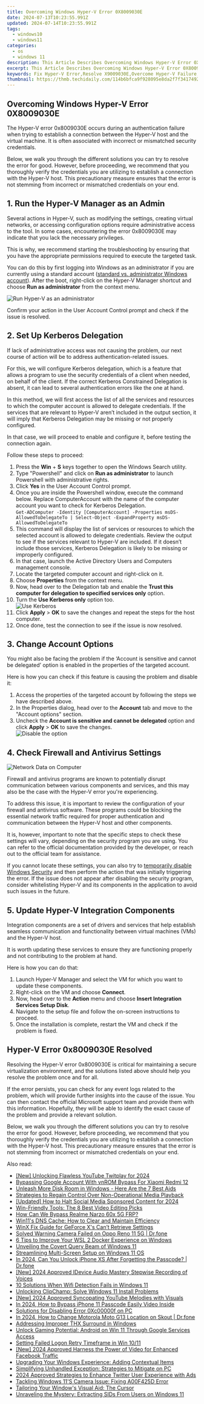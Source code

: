 ```yaml
---
title: Overcoming Windows Hyper-V Error 0X8009030E
date: 2024-07-13T10:23:55.991Z
updated: 2024-07-14T10:23:55.991Z
tags:
  - windows10
  - windows11
categories:
  - os
  - windows 11
description: This Article Describes Overcoming Windows Hyper-V Error 0X8009030E
excerpt: This Article Describes Overcoming Windows Hyper-V Error 0X8009030E
keywords: Fix Hyper-V Error,Resolve X9009030E,Overcome Hyper-V Failure,Troubleshoot X9009030E,Correcting Hyper-V Issue,HyX9009030E Fix Guide,Address Hyper-V Error 0X8009
thumbnail: https://thmb.techidaily.com/114b6bfca9f928095e8da2f7f3417492afac50bf37b6d4d36fe64b43b43e9aea.jpg
---
```


## Overcoming Windows Hyper-V Error 0X8009030E

 The Hyper-V error 0x8009030E occurs during an authentication failure when trying to establish a connection between the Hyper-V host and the virtual machine. It is often associated with incorrect or mismatched security credentials.

 Below, we walk you through the different solutions you can try to resolve the error for good. However, before proceeding, we recommend that you thoroughly verify the credentials you are utilizing to establish a connection with the Hyper-V host. This precautionary measure ensures that the error is not stemming from incorrect or mismatched credentials on your end.

## 1\. Run the Hyper-V Manager as an Admin

 Several actions in Hyper-V, such as modifying the settings, creating virtual networks, or accessing configuration options require administrative access to the tool. In some cases, encountering the error 0x8009030E may indicate that you lack the necessary privileges.

 This is why, we recommend starting the troubleshooting by ensuring that you have the appropriate permissions required to execute the targeted task.

 You can do this by first logging into Windows as an administrator if you are currently using a standard account ([standard vs. administrator Windows account](https://www.makeuseof.com/windows-standard-adminstrator-account-differences/)). After the boot, right-click on the Hyper-V Manager shortcut and choose **Run as administrator** from the context menu.

![Run Hyper-V as an administrator](https://static1.makeuseofimages.com/wordpress/wp-content/uploads/2023/06/run-hyper-v-as-administrator.jpg)

 Confirm your action in the User Account Control prompt and check if the issue is resolved.

## 2\. Set Up Kerberos Delegation

 If lack of administrative access was not causing the problem, our next course of action will be to address authentication-related issues.

 For this, we will configure Kerberos delegation, which is a feature that allows a program to use the security credentials of a client when needed, on behalf of the client. If the correct Kerberos Constrained Delegation is absent, it can lead to several authentication errors like the one at hand.

 In this method, we will first access the list of all the services and resources to which the computer account is allowed to delegate credentials. If the services that are relevant to Hyper-V aren’t included in the output section, it will imply that Kerberos Delegation may be missing or not properly configured.

 In that case, we will proceed to enable and configure it, before testing the connection again.

 Follow these steps to proceed:

1. Press the **Win** \+ **S** keys together to open the Windows Search utility.
2. Type "Powershell" and click on **Run as administrator** to launch Powershell with administrative rights.
3. Click **Yes** in the User Account Control prompt.
4. Once you are inside the Powershell window, execute the command below. Replace ComputerAccount with the name of the computer account you want to check for Kerberos Delegation.  
`Get-ADComputer -Identity [ComputerAccount] -Properties msDS-AllowedToDelegateTo | Select-Object -ExpandProperty msDS-AllowedToDelegateTo`
5. This command will display the list of services or resources to which the selected account is allowed to delegate credentials. Review the output to see if the services relevant to Hyper-V are included. If it doesn’t include those services, Kerberos Delegation is likely to be missing or improperly configured.
6. In that case, launch the Active Directory Users and Computers management console.
7. Locate the targeted computer account and right-click on it.
8. Choose **Properties** from the context menu.
9. Now, head over to the Delegation tab and enable the **Trust this computer for delegation to specified services only** option.
10. Turn the **Use Kerberos only** option too.  
![Use Kerberos](https://static1.makeuseofimages.com/wordpress/wp-content/uploads/2023/06/use-kerberos.jpg)
11. Click **Apply** \> **OK** to save the changes and repeat the steps for the host computer.
12. Once done, test the connection to see if the issue is now resolved.

## 3\. Change Account Options

 You might also be facing the problem if the ‘Account is sensitive and cannot be delegated’ option is enabled in the properties of the targeted account.

 Here is how you can check if this feature is causing the problem and disable it:

1. Access the properties of the targeted account by following the steps we have described above.
2. In the Properties dialog, head over to the **Account** tab and move to the "Account options" section.
3. Uncheck the **Account is sensitive and cannot be delegated** option and click **Apply** \> **OK** to save the changes.  
![Disable the option](https://static1.makeuseofimages.com/wordpress/wp-content/uploads/2023/06/account-is-sensitive-windows.jpg)

## 4\. Check Firewall and Antivirus Settings

![Network Data on Computer](https://static1.makeuseofimages.com/wordpress/wp-content/uploads/2022/03/data-set.jpg)

 Firewall and antivirus programs are known to potentially disrupt communication between various components and services, and this may also be the case with the Hyper-V error you're experiencing.

 To address this issue, it is important to review the configuration of your firewall and antivirus software. These programs could be blocking the essential network traffic required for proper authentication and communication between the Hyper-V host and other components.

 It is, however, important to note that the specific steps to check these settings will vary, depending on the security program you are using. You can refer to the official documentation provided by the developer, or reach out to the official team for assistance.

 If you cannot locate these settings, you can also try to [temporarily disable Windows Security](https://www.makeuseof.com/temporarily-disable-windows-security-windows-11/) and then perform the action that was initially triggering the error. If the issue does not appear after disabling the security program, consider whitelisting Hyper-V and its components in the application to avoid such issues in the future.

## 5\. Update Hyper-V Integration Components

 Integration components are a set of drivers and services that help establish seamless communication and functionality between virtual machines (VMs) and the Hyper-V host.

 It is worth updating these services to ensure they are functioning properly and not contributing to the problem at hand.

 Here is how you can do that:

1. Launch Hyper-V Manager and select the VM for which you want to update these components.
2. Right-click on the VM and choose **Connect**.
3. Now, head over to the **Action** menu and choose **Insert Integration Services Setup Disk**.
4. Navigate to the setup file and follow the on-screen instructions to proceed.
5. Once the installation is complete, restart the VM and check if the problem is fixed.

## Hyper-V Error 0x8009030E Resolved

 Resolving the Hyper-V error 0x8009030E is critical for maintaining a secure virtualization environment, and the solutions listed above should help you resolve the problem once and for all.

 If the error persists, you can check for any event logs related to the problem, which will provide further insights into the cause of the issue. You can then contact the official Microsoft support team and provide them with this information. Hopefully, they will be able to identify the exact cause of the problem and provide a relevant solution.

 Below, we walk you through the different solutions you can try to resolve the error for good. However, before proceeding, we recommend that you thoroughly verify the credentials you are utilizing to establish a connection with the Hyper-V host. This precautionary measure ensures that the error is not stemming from incorrect or mismatched credentials on your end.



<ins class="adsbygoogle"
      style="display:block"
      data-ad-client="ca-pub-7571918770474297"
      data-ad-slot="8358498916"
      data-ad-format="auto"
      data-full-width-responsive="true"></ins>
<span class="atpl-alsoreadstyle">Also read:</span>
<div><ul>
<li><a href="https://twitter-videos.techidaily.com/new-unlocking-flawless-youtube-twitplay-for-2024/"><u>[New] Unlocking Flawless YouTube Twitplay for 2024</u></a></li>
<li><a href="https://unlock-android.techidaily.com/bypassing-google-account-with-vnrom-bypass-for-xiaomi-redmi-12-by-drfone-android/"><u>Bypassing Google Account With vnROM Bypass For Xiaomi Redmi 12</u></a></li>
<li><a href="https://win11.techidaily.com/unleash-more-disk-room-in-windows-here-are-the-7-best-aids/"><u>Unleash More Disk Room in Windows - Here Are the 7 Best Aids</u></a></li>
<li><a href="https://win11.techidaily.com/strategies-to-regain-control-over-non-operational-media-playback/"><u>Strategies to Regain Control Over Non-Operational Media Playback</u></a></li>
<li><a href="https://facebook-video-recording.techidaily.com/updated-how-to-halt-social-media-sponsored-content-for-2024/"><u>[Updated] How to Halt Social Media Sponsored Content for 2024</u></a></li>
<li><a href="https://win11.techidaily.com/win-friendly-tools-the-8-best-video-editing-picks/"><u>Win-Friendly Tools: The 8 Best Video Editing Picks</u></a></li>
<li><a href="https://android-frp.techidaily.com/how-can-we-bypass-realme-narzo-60x-5g-frp-by-drfone-android/"><u>How Can We Bypass Realme Narzo 60x 5G FRP?</u></a></li>
<li><a href="https://win11.techidaily.com/win11s-dns-cache-how-to-clear-and-maintain-efficiency/"><u>Win11's DNS Cache: How to Clear and Maintain Efficiency</u></a></li>
<li><a href="https://win11.techidaily.com/winx-fix-guide-for-geforce-xs-cant-retrieve-settings/"><u>WinX Fix Guide for GeForce X's Can’t Retrieve Settings</u></a></li>
<li><a href="https://fix-guide.techidaily.com/solved-warning-camera-failed-on-oppo-reno-11-5g-drfone-by-drfone-fix-android-problems-fix-android-problems/"><u>Solved Warning Camera Failed on Oppo Reno 11 5G | Dr.fone</u></a></li>
<li><a href="https://win11.techidaily.com/6-tips-to-improve-your-wsl-2-docker-experience-on-windows/"><u>6 Tips to Improve Your WSL 2 Docker Experience on Windows</u></a></li>
<li><a href="https://win11.techidaily.com/unveiling-the-covert-query-beam-of-windows-11/"><u>Unveiling the Covert Query Beam of Windows 11</u></a></li>
<li><a href="https://win11.techidaily.com/streamlining-multi-screen-setup-on-windows-11-os/"><u>Streamlining Multi-Screen Setup on Windows 11 OS</u></a></li>
<li><a href="https://iphone-unlock.techidaily.com/in-2024-can-you-unlock-iphone-xs-after-forgetting-the-passcode-drfone-by-drfone-ios/"><u>In 2024, Can You Unlock iPhone XS After Forgetting the Passcode? | Dr.fone</u></a></li>
<li><a href="https://digital-screen-recording.techidaily.com/new-2024-approved-idevice-audio-mastery-stepwise-recording-of-voices/"><u>[New] 2024 Approved  IDevice Audio Mastery  Stepwise Recording of Voices</u></a></li>
<li><a href="https://win11.techidaily.com/10-solutions-when-wifi-detection-fails-in-windows-11/"><u>10 Solutions When Wifi Detection Fails in Windows 11</u></a></li>
<li><a href="https://win11.techidaily.com/unlocking-clipchamp-solve-windows-11-install-problems/"><u>Unlocking ClipChamp: Solve Windows 11 Install Problems</u></a></li>
<li><a href="https://vp-tips.techidaily.com/new-2024-approved-syncopating-youtube-melodies-with-visuals/"><u>[New] 2024 Approved  Syncopating YouTube Melodies with Visuals</u></a></li>
<li><a href="https://ios-unlock.techidaily.com/in-2024-how-to-bypass-iphone-11-passcode-easily-video-inside-by-drfone-ios/"><u>In 2024, How to Bypass iPhone 11 Passcode Easily Video Inside</u></a></li>
<li><a href="https://win11.techidaily.com/solutions-for-disabling-error-0xc00000f-on-pc/"><u>Solutions for Disabling Error 0Xc00000f on PC</u></a></li>
<li><a href="https://location-social.techidaily.com/in-2024-how-to-change-motorola-moto-g13-location-on-skout-drfone-by-drfone-virtual-android/"><u>In 2024, How to Change Motorola Moto G13 Location on Skout | Dr.fone</u></a></li>
<li><a href="https://win11.techidaily.com/addressing-improper-thx-surround-in-windows/"><u>Addressing Improper THX Surround in Windows</u></a></li>
<li><a href="https://win11.techidaily.com/unlock-gaming-potential-android-on-win-11-through-google-services-access/"><u>Unlock Gaming Potential: Android on Win 11 Through Google Services Access</u></a></li>
<li><a href="https://win11.techidaily.com/setting-failed-logon-retry-timeframe-in-win-1011/"><u>Setting Failed Logon Retry Timeframe in Win 10/11</u></a></li>
<li><a href="https://facebook-video-content.techidaily.com/new-2024-approved-harness-the-power-of-video-for-enhanced-facebook-traffic/"><u>[New] 2024 Approved  Harness the Power of Video for Enhanced Facebook Traffic</u></a></li>
<li><a href="https://win11.techidaily.com/upgrading-your-windows-experience-adding-contextual-items/"><u>Upgrading Your Windows Experience: Adding Contextual Items</u></a></li>
<li><a href="https://win11.techidaily.com/simplifying-unhandled-exception-strategies-to-mitigate-on-pc/"><u>Simplifying Unhandled Exception: Strategies to Mitigate on PC</u></a></li>
<li><a href="https://twitter-videos.techidaily.com/2024-approved-strategies-to-enhance-twitter-user-experience-with-ads/"><u>2024 Approved  Strategies to Enhance Twitter User Experience with Ads</u></a></li>
<li><a href="https://win11.techidaily.com/tackling-windows-11s-camera-issue-fixing-a00f425d-error/"><u>Tackling Windows 11'S Camera Issue: Fixing A00F425D Error</u></a></li>
<li><a href="https://win11.techidaily.com/tailoring-your-windows-visual-aid-the-cursor/"><u>Tailoring Your Window's Visual Aid: The Cursor</u></a></li>
<li><a href="https://win11.techidaily.com/unraveling-the-mystery-extracting-sids-from-users-on-windows-11/"><u>Unraveling the Mystery: Extracting SIDs From Users on Windows 11</u></a></li>
</ul></div>
